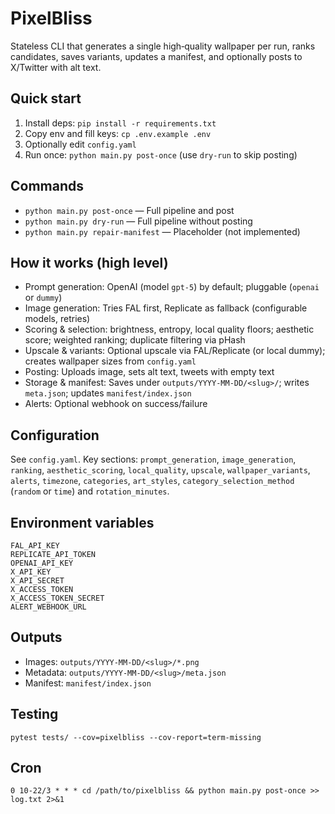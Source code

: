 # PixelBliss

Stateless CLI that generates a single high‑quality wallpaper per run, ranks candidates, saves variants, updates a manifest, and optionally posts to X/Twitter with alt text.

## Quick start

1. Install deps: `pip install -r requirements.txt`
2. Copy env and fill keys: `cp .env.example .env`
3. Optionally edit `config.yaml`
4. Run once: `python main.py post-once` (use `dry-run` to skip posting)

## Commands

- `python main.py post-once` — Full pipeline and post
- `python main.py dry-run` — Full pipeline without posting
- `python main.py repair-manifest` — Placeholder (not implemented)

## How it works (high level)

- Prompt generation: OpenAI (model `gpt-5`) by default; pluggable (`openai` or `dummy`)
- Image generation: Tries FAL first, Replicate as fallback (configurable models, retries)
- Scoring & selection: brightness, entropy, local quality floors; aesthetic score; weighted ranking; duplicate filtering via pHash
- Upscale & variants: Optional upscale via FAL/Replicate (or local dummy); creates wallpaper sizes from `config.yaml`
- Posting: Uploads image, sets alt text, tweets with empty text
- Storage & manifest: Saves under `outputs/YYYY-MM-DD/<slug>/`; writes `meta.json`; updates `manifest/index.json`
- Alerts: Optional webhook on success/failure

## Configuration

See `config.yaml`. Key sections: `prompt_generation`, `image_generation`, `ranking`, `aesthetic_scoring`, `local_quality`, `upscale`, `wallpaper_variants`, `alerts`, `timezone`, `categories`, `art_styles`, `category_selection_method` (`random` or `time`) and `rotation_minutes`.

## Environment variables

```
FAL_API_KEY
REPLICATE_API_TOKEN
OPENAI_API_KEY
X_API_KEY
X_API_SECRET
X_ACCESS_TOKEN
X_ACCESS_TOKEN_SECRET
ALERT_WEBHOOK_URL
```

## Outputs

- Images: `outputs/YYYY-MM-DD/<slug>/*.png`
- Metadata: `outputs/YYYY-MM-DD/<slug>/meta.json`
- Manifest: `manifest/index.json`

## Testing

```
pytest tests/ --cov=pixelbliss --cov-report=term-missing
```

## Cron

```
0 10-22/3 * * * cd /path/to/pixelbliss && python main.py post-once >> log.txt 2>&1
```
